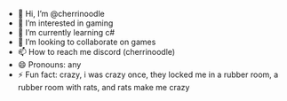 - 👋 Hi, I’m @cherrinoodle
- 👀 I’m interested in gaming
- 🌱 I’m currently learning c#
- 💞️ I’m looking to collaborate on games
- 📫 How to reach me discord (cherrinoodle)
- 😄 Pronouns: any
- ⚡ Fun fact: crazy, i was crazy once, they locked me in a rubber room, a rubber room with rats, and rats make me crazy

<!---
cherrinoodle/cherrinoodle is a ✨ special ✨ repository because its `README.md` (this file) appears on your GitHub profile.
You can click the Preview link to take a look at your changes.
--->
